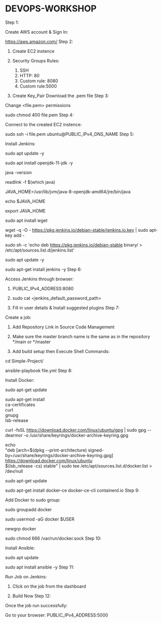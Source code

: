# DEVOPS-WORKSHOP
Step 1:

Create AWS account & Sign In:

https://aws.amazon.com/
Step 2:

1. Create EC2 instence

2. Security Groups Rules:
    1. SSH
    2. HTTP: 80
    3. Custom rule: 8080
    4. Custom rule:5000

3. Create Key_Pair
    Download the .pem file
Step 3:

Change <file.pem> permissions

sudo chmod 400 file.pem
Step 4:

Connect to the created EC2 instence:

sudo ssh -i file.pem ubuntu@PUBLIC_IPv4_DNS_NAME
Step 5:

Install Jenkins:

sudo apt update -y

sudo apt install openjdk-11-jdk -y

java -version

readlink -f $(which java)

JAVA_HOME=/usr/lib/jvm/java-8-openjdk-amd64/jre/bin/java

echo $JAVA_HOME

export JAVA_HOME

sudo apt install wget 

wget -q -O - https://pkg.jenkins.io/debian-stable/jenkins.io.key | sudo apt-key add -

sudo sh -c 'echo deb https://pkg.jenkins.io/debian-stable binary/ > \
/etc/apt/sources.list.d/jenkins.list'

sudo apt update -y 

sudo apt-get install jenkins -y
Step 6:

Access Jenkins through browser:

  1. PUBLIC_IPv4_ADDRESS:8080

  2. sudo cat <jenkins_default_password_path>

  3. Fill in user details & Install suggested plugins
Step 7:

Create a job:

  1. Add Repository Link in Source Code Management

  2. Make sure the master branch name is the same as in the repository */main  or */master

  3. Add build setup then Execute Shell 
Commands:

cd Simple-Project/

ansible-playbook file.yml
Step 8:

Install Docker:

sudo apt-get update

sudo apt-get install \
    ca-certificates \
    curl \
    gnupg \
    lsb-release

curl -fsSL https://download.docker.com/linux/ubuntu/gpg | sudo gpg --dearmor -o /usr/share/keyrings/docker-archive-keyring.gpg

echo \
  "deb [arch=$(dpkg --print-architecture) signed-by=/usr/share/keyrings/docker-archive-keyring.gpg] https://download.docker.com/linux/ubuntu \
  $(lsb_release -cs) stable" | sudo tee /etc/apt/sources.list.d/docker.list > /dev/null

sudo apt-get update

sudo apt-get install docker-ce docker-ce-cli containerd.io
Step 9:

Add Docker to sudo group:

sudo groupadd docker

sudo usermod -aG docker $USER

newgrp docker 

sudo chmod 666 /var/run/docker.sock
Step 10:

Install Ansible:

sudo apt update

sudo apt install ansible -y
Step 11:

Run Job on Jenkins:

  1. Click on the job from the dashboard

  2. Build Now
Step 12:

Once the job run successfully:

Go to your browser: PUBLIC_IPv4_ADDRESS:5000
